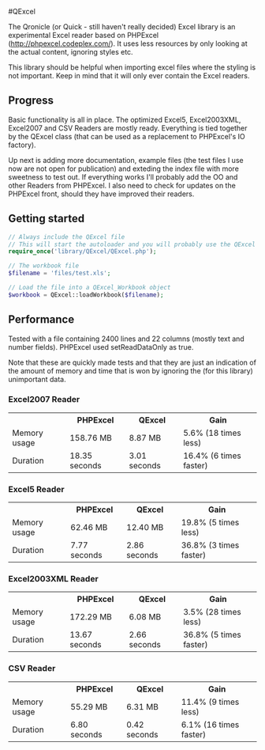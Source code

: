 #QExcel

The Qronicle (or Quick - still haven't really decided) Excel library is an experimental Excel reader based on PHPExcel (http://phpexcel.codeplex.com/). It uses less resources by only looking at the actual content, ignoring styles etc.

This library should be helpful when importing excel files where the styling is not important. Keep in mind that it will only ever contain the Excel readers.

## Progress

Basic functionality is all in place. The optimized Excel5, Excel2003XML, Excel2007 and CSV Readers are mostly ready. Everything is tied together by the QExcel class (that can be used as a replacement to PHPExcel's IO factory).

Up next is adding more documentation, example files (the test files I use now are not open for publication) and exteding the index file with more sweetness to test out. If everything works I'll probably add the OO and other Readers from PHPExcel. I also need to check for updates on the PHPExcel front, should they have improved their readers.

## Getting started

```php
// Always include the QExcel file
// This will start the autoloader and you will probably use the QExcel class to start as well
require_once('library/QExcel/QExcel.php');

// The workbook file
$filename = 'files/test.xls';

// Load the file into a QExcel_Workbook object
$workbook = QExcel::loadWorkbook($filename);
```

## Performance

Tested with a file containing 2400 lines and 22 columns (mostly text and number fields).
PHPExcel used setReadDataOnly as true.

Note that these are quickly made tests and that they are just an indication of the amount of memory and time that is won by ignoring the (for this library) unimportant data.

### Excel2007 Reader

<table>
	<tr>
		<th></th>
		<th>PHPExcel</th>
		<th>QExcel</th>
		<th>Gain</th>
	</tr>
	<tr>
		<td>Memory usage</td>
		<td>158.76 MB</td>
		<td>8.87 MB</td>
		<td>5.6% (18 times less)</td>
	</tr>
	<tr>
		<td>Duration</td>
		<td>18.35 seconds</td>
		<td>3.01 seconds</td>
		<td>16.4% (6 times faster)</td>
	</tr>
</table>

### Excel5 Reader

<table>
	<tr>
		<th></th>
		<th>PHPExcel</th>
		<th>QExcel</th>
		<th>Gain</th>
	</tr>
	<tr>
		<td>Memory usage</td>
		<td>62.46 MB</td>
		<td>12.40 MB</td>
		<td>19.8% (5 times less)</td>
	</tr>
	<tr>
		<td>Duration</td>
		<td>7.77 seconds</td>
		<td>2.86 seconds</td>
		<td>36.8% (3 times faster)</td>
	</tr>
</table>

### Excel2003XML Reader

<table>
	<tr>
		<th></th>
		<th>PHPExcel</th>
		<th>QExcel</th>
		<th>Gain</th>
	</tr>
	<tr>
		<td>Memory usage</td>
		<td>172.29 MB</td>
		<td>6.08 MB</td>
		<td>3.5% (28 times less)</td>
	</tr>
	<tr>
		<td>Duration</td>
		<td>13.67 seconds</td>
		<td>2.66 seconds</td>
		<td>36.8% (5 times faster)</td>
	</tr>
</table>

### CSV Reader

<table>
	<tr>
		<th></th>
		<th>PHPExcel</th>
		<th>QExcel</th>
		<th>Gain</th>
	</tr>
	<tr>
		<td>Memory usage</td>
		<td>55.29 MB</td>
		<td>6.31 MB</td>
		<td>11.4% (9 times less)</td>
	</tr>
	<tr>
		<td>Duration</td>
		<td>6.80 seconds</td>
		<td>0.42 seconds</td>
		<td>6.1% (16 times faster)</td>
	</tr>
</table>